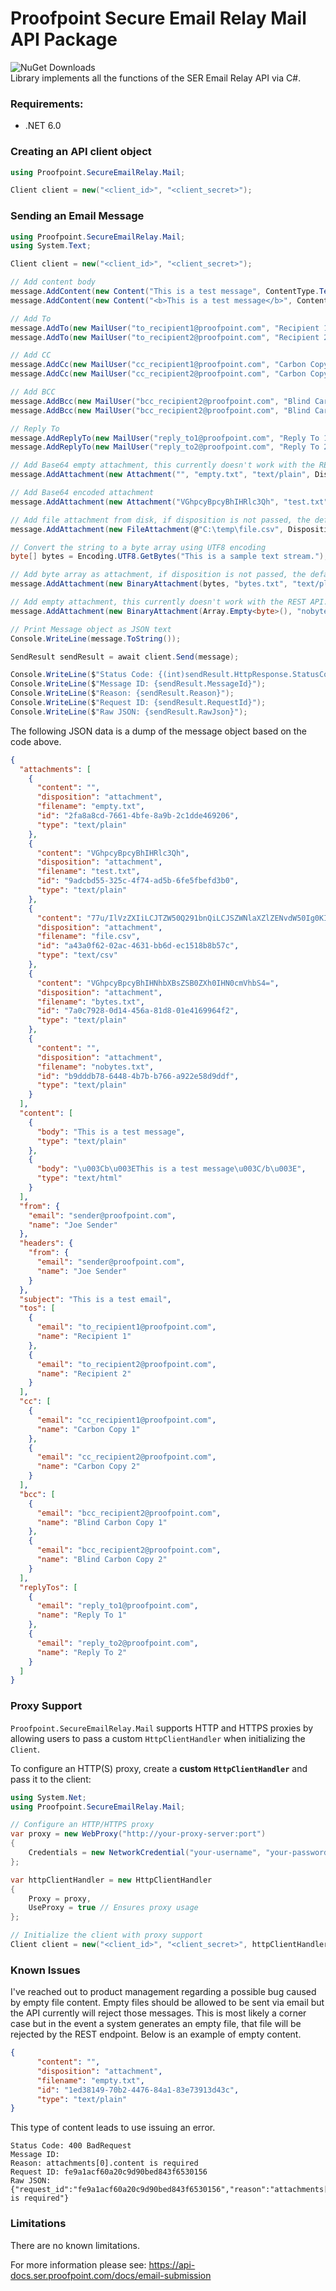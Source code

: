 # Proofpoint Secure Email Relay Mail API Package
![NuGet Downloads](https://img.shields.io/nuget/dt/Proofpoint.SecureEmailRelay.Mail.svg)  
Library implements all the functions of the SER Email Relay API via C#.

### Requirements:

* .NET 6.0

### Creating an API client object

```C#
using Proofpoint.SecureEmailRelay.Mail;

Client client = new("<client_id>", "<client_secret>");
```

### Sending an Email Message

```C#
using Proofpoint.SecureEmailRelay.Mail;
using System.Text;

Client client = new("<client_id>", "<client_secret>");

// Add content body
message.AddContent(new Content("This is a test message", ContentType.Text));
message.AddContent(new Content("<b>This is a test message</b>", ContentType.Html));

// Add To
message.AddTo(new MailUser("to_recipient1@proofpoint.com", "Recipient 1"));
message.AddTo(new MailUser("to_recipient2@proofpoint.com", "Recipient 2"));

// Add CC
message.AddCc(new MailUser("cc_recipient1@proofpoint.com", "Carbon Copy 1"));
message.AddCc(new MailUser("cc_recipient2@proofpoint.com", "Carbon Copy 2"));

// Add BCC
message.AddBcc(new MailUser("bcc_recipient2@proofpoint.com", "Blind Carbon Copy 1"));
message.AddBcc(new MailUser("bcc_recipient2@proofpoint.com", "Blind Carbon Copy 2"));

// Reply To
message.AddReplyTo(new MailUser("reply_to1@proofpoint.com", "Reply To 1"));
message.AddReplyTo(new MailUser("reply_to2@proofpoint.com", "Reply To 2"));

// Add Base64 empty attachment, this currently doesn't work with the REST API.
message.AddAttachment(new Attachment("", "empty.txt", "text/plain", Disposition.Attachment));

// Add Base64 encoded attachment
message.AddAttachment(new Attachment("VGhpcyBpcyBhIHRlc3Qh", "test.txt", "text/plain", Disposition.Attachment));

// Add file attachment from disk, if disposition is not passed, the default is Disposition.Attachment
message.AddAttachment(new FileAttachment(@"C:\temp\file.csv", Disposition.Attachment));

// Convert the string to a byte array using UTF8 encoding
byte[] bytes = Encoding.UTF8.GetBytes("This is a sample text stream.");

// Add byte array as attachment, if disposition is not passed, the default is Disposition.Attachment
message.AddAttachment(new BinaryAttachment(bytes, "bytes.txt", "text/plain", Disposition.Attachment));

// Add empty attachment, this currently doesn't work with the REST API. 
message.AddAttachment(new BinaryAttachment(Array.Empty<byte>(), "nobytes.txt", "text/plain", Disposition.Attachment));

// Print Message object as JSON text
Console.WriteLine(message.ToString());

SendResult sendResult = await client.Send(message);

Console.WriteLine($"Status Code: {(int)sendResult.HttpResponse.StatusCode} {sendResult.HttpResponse.StatusCode}");
Console.WriteLine($"Message ID: {sendResult.MessageId}");
Console.WriteLine($"Reason: {sendResult.Reason}");
Console.WriteLine($"Request ID: {sendResult.RequestId}");
Console.WriteLine($"Raw JSON: {sendResult.RawJson}");
```

The following JSON data is a dump of the message object based on the code above.

```json
{
  "attachments": [
    {
      "content": "",
      "disposition": "attachment",
      "filename": "empty.txt",
      "id": "2fa8a8cd-7661-4bfe-8a9b-2c1dde469206",
      "type": "text/plain"
    },
    {
      "content": "VGhpcyBpcyBhIHRlc3Qh",
      "disposition": "attachment",
      "filename": "test.txt",
      "id": "9adcbd55-325c-4f74-ad5b-6fe5fbefd3b0",
      "type": "text/plain"
    },
    {
      "content": "77u/IlVzZXIiLCJTZW50Q291bnQiLCJSZWNlaXZlZENvdW50Ig0KIm5vcmVwbHlAcHJvb2Zwb2ludC5jb20sIGxqZXJhYmVrQHBmcHQuaW8iLCIwIiwiMCINCg==",
      "disposition": "attachment",
      "filename": "file.csv",
      "id": "a43a0f62-02ac-4631-bb6d-ec1518b8b57c",
      "type": "text/csv"
    },
    {
      "content": "VGhpcyBpcyBhIHNhbXBsZSB0ZXh0IHN0cmVhbS4=",
      "disposition": "attachment",
      "filename": "bytes.txt",
      "id": "7a0c7928-0d14-456a-81d8-01e4169964f2",
      "type": "text/plain"
    },
    {
      "content": "",
      "disposition": "attachment",
      "filename": "nobytes.txt",
      "id": "b9dddb78-6448-4b7b-b766-a922e58d9ddf",
      "type": "text/plain"
    }
  ],
  "content": [
    {
      "body": "This is a test message",
      "type": "text/plain"
    },
    {
      "body": "\u003Cb\u003EThis is a test message\u003C/b\u003E",
      "type": "text/html"
    }
  ],
  "from": {
    "email": "sender@proofpoint.com",
    "name": "Joe Sender"
  },
  "headers": {
    "from": {
      "email": "sender@proofpoint.com",
      "name": "Joe Sender"
    }
  },
  "subject": "This is a test email",
  "tos": [
    {
      "email": "to_recipient1@proofpoint.com",
      "name": "Recipient 1"
    },
    {
      "email": "to_recipient2@proofpoint.com",
      "name": "Recipient 2"
    }
  ],
  "cc": [
    {
      "email": "cc_recipient1@proofpoint.com",
      "name": "Carbon Copy 1"
    },
    {
      "email": "cc_recipient2@proofpoint.com",
      "name": "Carbon Copy 2"
    }
  ],
  "bcc": [
    {
      "email": "bcc_recipient2@proofpoint.com",
      "name": "Blind Carbon Copy 1"
    },
    {
      "email": "bcc_recipient2@proofpoint.com",
      "name": "Blind Carbon Copy 2"
    }
  ],
  "replyTos": [
    {
      "email": "reply_to1@proofpoint.com",
      "name": "Reply To 1"
    },
    {
      "email": "reply_to2@proofpoint.com",
      "name": "Reply To 2"
    }
  ]
}
```

### Proxy Support

`Proofpoint.SecureEmailRelay.Mail` supports HTTP and HTTPS proxies by allowing users to pass a custom `HttpClientHandler` when initializing the `Client`.

To configure an HTTP(S) proxy, create a **custom `HttpClientHandler`** and pass it to the client:

```csharp
using System.Net;
using Proofpoint.SecureEmailRelay.Mail;

// Configure an HTTP/HTTPS proxy
var proxy = new WebProxy("http://your-proxy-server:port")
{
    Credentials = new NetworkCredential("your-username", "your-password") // Optional authentication
};

var httpClientHandler = new HttpClientHandler
{
    Proxy = proxy,
    UseProxy = true // Ensures proxy usage
};

// Initialize the client with proxy support
Client client = new("<client_id>", "<client_secret>", httpClientHandler);
```

### Known Issues

I've reached out to product management regarding a possible bug caused by empty file content. Empty files should be allowed to be sent via email but the API currently will reject those messages. This is most likely a corner case but in the event a system generates an empty file, that file will be rejected by the REST endpoint. Below is an example of empty content.

```json
{
      "content": "",
      "disposition": "attachment",
      "filename": "empty.txt",
      "id": "1ed38149-70b2-4476-84a1-83e73913d43c",
      "type": "text/plain"
}
```

This type of content leads to use issuing an error.

```
Status Code: 400 BadRequest
Message ID:
Reason: attachments[0].content is required
Request ID: fe9a1acf60a20c9d90bed843f6530156
Raw JSON: {"request_id":"fe9a1acf60a20c9d90bed843f6530156","reason":"attachments[0].content is required"}
```

### Limitations

There are no known limitations.

For more information please see: https://api-docs.ser.proofpoint.com/docs/email-submission
